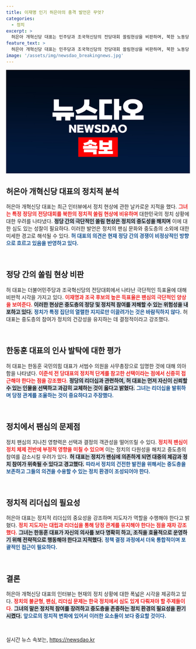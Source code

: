 ```yaml
---
title: 이재명 인기 허은아의 충격 발언은 무엇?
categories:
  - 정치
excerpt: >
  허은아 개혁신당 대표는 민주당과 조국혁신당의 전당대회 쏠림현상을 비판하며, 북한 노동당 전당대회를 보는 듯하다라고 경고했다. 정치적 팬심의 위험성을 강조하며, 중도층을 고려한 리더십의 필요성을 역설했다.
feature_text: >
  허은아 개혁신당 대표는 민주당과 조국혁신당의 전당대회 쏠림현상을 비판하며, 북한 노동당 전당대회를 보는 듯하다라고 경고했다. 정치적 팬심의 위험성을 강조하며, 중도층을 고려한 리더십의 필요성을 역설했다.
image: '/assets/img/newsdao_breakingnews.jpg'
---
```


<p><img src="/assets/img/newsdao_breakingnews.jpg" alt="firstkoreanews 속보" /></p>

<h2 data-ke-size="size26">허은아 개혁신당 대표의 정치적 분석</h2>

<p>허은아 개혁신당 대표는 최근 인터뷰에서 정치 현상에 관한 날카로운 지적을 했다. <b><span style="color: #ee2323;">그녀는 특정 정당의 전당대회를 북한의 정치적 쏠림 현상에 비유하며</span></b> 대한민국의 정치 상황에 대한 우려를 나타냈다. <b><span style="background-color: #21538527;">정당 간의 극단적인 쏠림 현상은 정치의 중도성을 해치며</span></b> 이에 대한 심도 있는 성찰이 필요하다. 이러한 발언은 정치의 팬심 문화와 중도층의 소외에 대한 미세한 경고로 해석될 수 있다. <b><span style="color: #1a5490;">허 대표의 의견은 현재 정당 간의 경쟁이 비정상적인 방향으로 흐르고 있음을 반영하고 있다.</span></b></p>

<p data-ke-size="size16">&nbsp;</p>

<h2 data-ke-size="size26">정당 간의 쏠림 현상 비판</h2>

<p>허 대표는 더불어민주당과 조국혁신당의 전당대회에서 나타난 극단적인 득표율에 대해 비판적 시각을 가지고 있다. <b><span style="color: #ee2323;">이재명과 조국 후보의 높은 득표율은 팬심의 극단적인 양상을 보여준다.</span></b> <b><span style="background-color: #21538527;">이러한 현상은 중도층의 정당 및 정치적 참여를 저해할 수 있는 위험성을 내포하고 있다.</span></b> <b><span style="color: #1a5490;">정치가 특정 집단의 열렬한 지지로만 이끌려가는 것은 바람직하지 않다.</span></b> 허 대표는 중도층의 참여가 정치의 건강성을 유지하는 데 결정적이라고 강조했다.</p>

<p data-ke-size="size16">&nbsp;</p>

<h2 data-ke-size="size26">한동훈 대표의 인사 발탁에 대한 평가</h2>

<p>허 대표는 한동훈 국민의힘 대표가 서범수 의원을 사무총장으로 임명한 것에 대해 의아함을 나타냈다. <b><span style="color: #ee2323;">이준석 전 당대표의 정치적 단계를 참고한 선택이라는 점에서 신중히 접근해야 한다는 점을 강조했다.</span></b> <b><span style="background-color: #21538527;">정당의 리더십과 관련하여, 허 대표는 먼저 자신이 신뢰할 수 있는 인물을 선택하고 과감히 교체하는 것이 옳다고 밝혔다.</span></b> <b><span style="color: #1a5490;">그녀는 리더십을 발휘하며 당정 관계를 조율하는 것이 중요하다고 주장했다.</span></b></p>

<p data-ke-size="size16">&nbsp;</p>

<h2 data-ke-size="size26">정치에서 팬심의 문제점</h2>

<p>정치 팬심의 지나친 영향력은 선택과 결정의 객관성을 떨어뜨릴 수 있다. <b><span style="color: #ee2323;">정치적 팬심이 정치 체제 전반에 부정적 영향을 미칠 수 있으며</span></b> 이는 정치의 다원성을 해치고 중도층의 참여를 감소시킬 우려가 있다. <b><span style="background-color: #21538527;">허 대표는 정치가 팬심에 의존하게 되면 대중의 체감과 정치 참여가 위축될 수 있다고 경고했다.</span></b> <b><span style="color: #1a5490;">따라서 정치의 건전한 발전을 위해서는 중도층을 보존하고 그들의 의견을 수용할 수 있는 정치 환경이 조성되어야 한다.</span></b></p>

<p data-ke-size="size16">&nbsp;</p>

<h2 data-ke-size="size26">정치적 리더십의 필요성</h2>

<p>허은아 대표는 정치적 리더십의 중요성을 강조하며 지도자가 역할을 수행해야 한다고 밝혔다. <b><span style="color: #ee2323;">정치 지도자는 대립과 리더십을 통해 당정 관계를 유지해야 한다는 점을 재차 강조했다.</span></b> <b><span style="background-color: #21538527;">그녀는 한동훈 대표가 자신의 의사를 보다 명확히 하고, 조직을 효율적으로 운영하기 위해 전략적으로 행동해야 한다고 지적했다.</span></b> <b><span style="color: #1a5490;">정책 결정 과정에서 더욱 통합적이며 포괄적인 접근이 필요하다.</span></b></p>

<p data-ke-size="size16">&nbsp;</p>

<h2 data-ke-size="size26">결론</h2>

<p>허은아 개혁신당 대표의 인터뷰는 현재의 정치 상황에 대한 폭넓은 시각을 제공하고 있다. <b><span style="color: #ee2323;">정치의 불균형, 팬심, 리더십 문제는 한국 정치에서 심도 있게 다뤄져야 할 주제들이다.</span></b> <b><span style="background-color: #21538527;">그녀의 말은 정치적 참여를 장려하고 중도층을 존중하는 정치 환경의 필요성을 환기시켰다.</span></b> <b><span style="color: #1a5490;">앞으로의 정치적 변화에 있어서 이러한 요소들이 보다 중요할 것이다.</span></b> </p>

<p data-ke-size="size16">&nbsp;</p>
실시간 뉴스 속보는, <a href="https://newsdao.kr" rel="dofollow">https://newsdao.kr</a>



